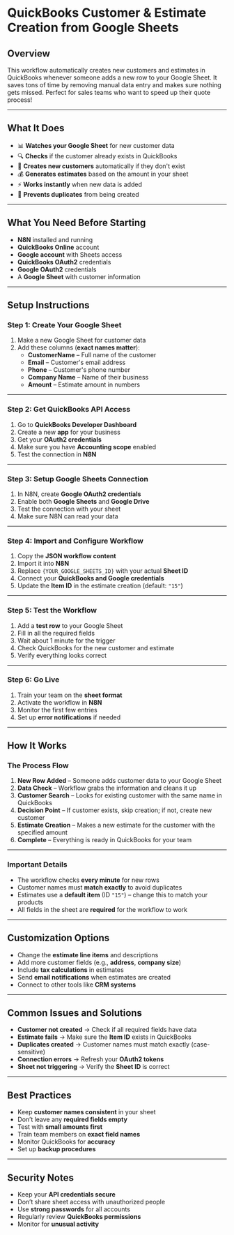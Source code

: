 # QuickBooks Customer & Estimate Creation from Google Sheets

## Overview
This workflow automatically creates new customers and estimates in QuickBooks whenever someone adds a new row to your Google Sheet. It saves tons of time by removing manual data entry and makes sure nothing gets missed. Perfect for sales teams who want to speed up their quote process!

---

## What It Does
- 📊 **Watches your Google Sheet** for new customer data  
- 🔍 **Checks** if the customer already exists in QuickBooks  
- 👤 **Creates new customers** automatically if they don't exist  
- 💰 **Generates estimates** based on the amount in your sheet  
- ⚡ **Works instantly** when new data is added  
- 🔄 **Prevents duplicates** from being created  

---

## What You Need Before Starting
- **N8N** installed and running  
- **QuickBooks Online** account  
- **Google account** with Sheets access  
- **QuickBooks OAuth2** credentials  
- **Google OAuth2** credentials  
- A **Google Sheet** with customer information  

---

## Setup Instructions

### Step 1: Create Your Google Sheet
1. Make a new Google Sheet for customer data  
2. Add these columns (**exact names matter**):  
   - **CustomerName** – Full name of the customer  
   - **Email** – Customer's email address  
   - **Phone** – Customer's phone number  
   - **Company Name** – Name of their business  
   - **Amount** – Estimate amount in numbers  

---

### Step 2: Get QuickBooks API Access
1. Go to **QuickBooks Developer Dashboard**  
2. Create a new **app** for your business  
3. Get your **OAuth2 credentials**  
4. Make sure you have **Accounting scope** enabled  
5. Test the connection in **N8N**  

---

### Step 3: Setup Google Sheets Connection
1. In N8N, create **Google OAuth2 credentials**  
2. Enable both **Google Sheets** and **Google Drive**  
3. Test the connection with your sheet  
4. Make sure N8N can read your data  

---

### Step 4: Import and Configure Workflow
1. Copy the **JSON workflow content**  
2. Import it into **N8N**  
3. Replace `{YOUR_GOOGLE_SHEETS_ID}` with your actual **Sheet ID**  
4. Connect your **QuickBooks and Google credentials**  
5. Update the **Item ID** in the estimate creation (default: `"15"`)  

---

### Step 5: Test the Workflow
1. Add a **test row** to your Google Sheet  
2. Fill in all the required fields  
3. Wait about 1 minute for the trigger  
4. Check QuickBooks for the new customer and estimate  
5. Verify everything looks correct  

---

### Step 6: Go Live
1. Train your team on the **sheet format**  
2. Activate the workflow in **N8N**  
3. Monitor the first few entries  
4. Set up **error notifications** if needed  

---

## How It Works

### The Process Flow
1. **New Row Added** – Someone adds customer data to your Google Sheet  
2. **Data Check** – Workflow grabs the information and cleans it up  
3. **Customer Search** – Looks for existing customer with the same name in QuickBooks  
4. **Decision Point** – If customer exists, skip creation; if not, create new customer  
5. **Estimate Creation** – Makes a new estimate for the customer with the specified amount  
6. **Complete** – Everything is ready in QuickBooks for your team  

---

### Important Details
- The workflow checks **every minute** for new rows  
- Customer names must **match exactly** to avoid duplicates  
- Estimates use a **default item** (ID `"15"`) – change this to match your products  
- All fields in the sheet are **required** for the workflow to work  

---

## Customization Options
- Change the **estimate line items** and descriptions  
- Add more customer fields (e.g., **address**, **company size**)  
- Include **tax calculations** in estimates  
- Send **email notifications** when estimates are created  
- Connect to other tools like **CRM systems**  

---

## Common Issues and Solutions
- **Customer not created** → Check if all required fields have data  
- **Estimate fails** → Make sure the **Item ID** exists in QuickBooks  
- **Duplicates created** → Customer names must match exactly (case-sensitive)  
- **Connection errors** → Refresh your **OAuth2 tokens**  
- **Sheet not triggering** → Verify the **Sheet ID** is correct  

---

## Best Practices
- Keep **customer names consistent** in your sheet  
- Don’t leave any **required fields empty**  
- Test with **small amounts first**  
- Train team members on **exact field names**  
- Monitor QuickBooks for **accuracy**  
- Set up **backup procedures**  

---

## Security Notes
- Keep your **API credentials secure**  
- Don’t share sheet access with unauthorized people  
- Use **strong passwords** for all accounts  
- Regularly review **QuickBooks permissions**  
- Monitor for **unusual activity**  

